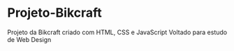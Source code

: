# Projeto-Bikcraft
Projeto da Bikcraft criado com HTML, CSS e JavaScript
Voltado para estudo de Web Design
